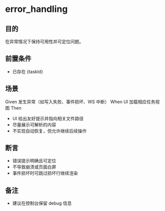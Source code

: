 # error_handling

## 目的
在异常情况下保持可用性并可定位问题。

## 前置条件
- 已存在 {taskId}

## 场景
Given 发生异常（如写入失败、事件损坏、WS 中断）
When UI 加载相应任务视图
Then
- UI 给出友好提示并指向相关文件路径
- 尽量展示可解析的内容
- 不实现自动恢复，但允许继续后续操作

## 断言
- 错误提示明确且可定位
- 不导致崩溃或页面白屏
- 事件损坏时可跳过损坏行继续渲染

## 备注
- 建议在控制台保留 debug 信息
